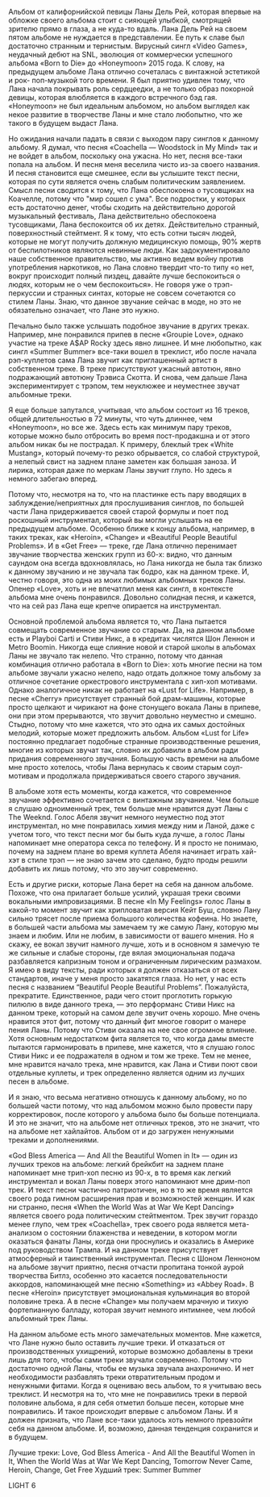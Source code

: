Альбом от калифорнийской певицы Ланы Дель Рей, которая впервые на обложке своего альбома стоит с сияющей улыбкой, смотрящей зрителю прямо в глаза, а не куда-то вдаль. Лана Дель Рей на своем пятом альбоме не нуждается в представлении. Ее путь к славе был достаточно странным и тернистым. Вирусный сингл «Video Games», неудачный дебют на SNL, эволюция от коммерчески успешного альбома «Born to Die» до «Honeymoon» 2015 года. К слову, на предыдущем альбоме Лана отлично сочеталась с винтажной эстетикой и рок- поп-музыкой того времени. Я был приятно удивлен тому, что Лана начала покрывать роль сердцеедки, а не только образ покорной девицы, которая влюбляется в каждого встречного бэд гая. «Honeymoon» не был идеальным альбомом, но альбом выглядел как некое развитие в творчестве Ланы и мне стало любопытно, что же такого в будущем выдаст Лана.

Но ожидания начали падать в связи с выходом пару синглов к данному альбому. Я думал, что песня «Coachella — Woodstock in My Mind» так и не войдет в альбом, поскольку она ужасна. Но нет, песня все-таки попала на альбом. И песня меня веселила чисто из-за своего названия. И песня становится еще смешнее, если вы услышите текст песни, которая по сути является очень слабым политическим заявлением. Смысл песни сводится к тому, что Лана обеспокоена о тусовщиках на Коачелле, потому что "мир сошел с ума". Все подростки, у которых есть достаточно денег, чтобы сходить на действительно дорогой музыкальный фестиваль, Лана действительно обеспокоена тусовщиками, Лана беспокоится об их детях. Действительно странный, поверхностный стейтмент. Я к тому, что есть сотни тысяч людей, которые не могут получить должную медицинскую помощь, 90% жертв от беспилотников являются невинные люди. Как задокументировало наше собственное правительство, мы активно ведем войну против употребления наркотиков, но Лана словно твердит что-то типу «о нет, вокруг происходит полный пиздец, давайте лучше беспокоиться о людях, которым не о чем беспокоиться». Не говоря уже о трэп-перкуссии и странных синтах, которые не совсем сочетаются со стилем Ланы. Знаю, что данное звучание сейчас в моде, но это не обязательно означает, что Лане это нужно.

Печально было также услышать подобное звучание в других треках. Например, мне понравился припев в песне «Groupie Love», однако участие на треке A$AP Rocky здесь явно лишнее. И мне любопытно, как сингл «Summer Bummer» все-таки вошел в треклист, ибо после начала рэп-куплетов сама Лана звучит как приглашенный артист в собственном треке. В треке присутствуют ужасный автотюн, явно подражающий автотюну Трэвиса Скотта. И снова, чем дальше Лана экспериментирует с трэпом, тем неуклюжее и неуместнее звучат альбомные треки.

Я еще больше запутался, учитывая, что альбом состоит из 16 треков, общей длительностью в 72 минуты, что чуть длиннее, чем «Honeymoon», но все же. Здесь есть как минимум пару треков, которые можно было отбросить во время пост-продакшна и от этого альбом никак бы не пострадал. К примеру, блеклый трек «White Mustang», который почему-то резко обрывается, со слабой структурой, а нелепый свист на заднем плане заметен как большая заноза. И лирика, которая даже по меркам Ланы звучит глупо. Но здесь я немного забегаю вперед.

Потому что, несмотря на то, что на пластинке есть пару вводящих в заблуждение/неприятных для прослушивания синглов, по большей части Лана придерживается своей старой формулы и поет под роскошный инструментал, который вы могли услышать на ее предыдущем альбоме. Особенно ближе к концу альбома, например, в таких треках, как «Heroin», «Change» и «Beautiful People Beautiful Problems». И в «Get Free» — треке, где Лана отлично перенимает звучание творчества женских групп из 60-х: видно, что данным саундом она всегда вдохновлялась, но Лана никогда не была так близко к данному звучанию и не звучала так бодро, как на данном треке. И, честно говоря, это одна из моих любимых альбомных треков Ланы. Опенер «Love», хоть и не впечатлил меня как сингл, в контексте альбома мне очень понравился. Довольно солидная песня, и кажется, что на сей раз Лана еще крепче опирается на инструментал.

Основной проблемой альбома является то, что Лана пытается совмещать современное звучание со старым. Да, на данном альбоме есть и Playboi Carti и Стиви Никс, а в кредитах числятся Шон Леннон и Metro Boomin. Никогда еще слияние новой и старой школы в альбомах Ланы не звучало так нелепо. Что странно, потому что данная комбинация отлично работала в «Born to Die»: хоть многие песни на том альбоме звучали ужасно нелепо, надо отдать должное тому альбому за отличное сочетание оркестрового инструментала с хип-хоп мотивами. Однако аналогичное никак не работает на «Lust for Life». Например, в песне «Cherry» присутствует странный бой драм-машины, которые просто щелкают и чирикают на фоне стонущего вокала Ланы в припеве, они при этом прерываются, что звучит довольно неуместно и смешно. Стыдно, потому что мне кажется, что это одна их самых достойных мелодий, которые может предложить альбом. Альбом «Lust for Life» постоянно предлагает подобные странные производственные решения, многие из которых звучат так, словно их добавили в альбом ради придания современного звучания. Большую часть времени на альбоме мне просто хотелось, чтобы Лана вернулась к своим старым соул-мотивам и продолжала придерживаться своего старого звучания.

В альбоме хотя есть моменты, когда кажется, что современное звучание эффективно сочетается с винтажным звучанием. Чем больше я слушаю одноименный трек, тем больше мне нравится дуэт Ланы с The Weeknd. Голос Абеля звучит немного неуместно под этот инструментал, но мне понравилась химия между ним и Ланой, даже с учетом того, что текст песни мог бы быть куда лучше, а голос Ланы напоминает мне оператора секса по телефону. И я просто не понимаю, почему на заднем плане во время куплета Абеля начинает играть хай-хэт в стиле трэп — не знаю зачем это сделано, будто проды решили добавить их лишь потому, что это звучит современно.

Есть и другие риски, которые Лана берет на себя на данном альбоме. Похоже, что она прилагает больше усилий, украшая треки своими вокальными импровизациями. В песне «In My Feelings» голос Ланы в какой-то момент звучит как хрипловатая версия Кейт Буш, словно Лану сильно трясет после приема большого количества кофеина. Но знаете, в большей части альбома мы замечаем ту же самую Лану, которую мы знаем и любим. Или не любим, в зависимости от вашего мнения. Но я скажу, ее вокал звучит намного лучше, хоть и в основном я замечую те же сильные и слабые стороны, где вялая эмоциональная подача разбавляется капризным тоном и ограниченным лирическим размахом. Я имею в виду тексты, ради которых я должен отказаться от всех стандартов, иначе у меня просто закатятся глаза. Но нет, у нас есть песня с названием “Beautiful People Beautiful Problems”. Пожалуйста, прекратите. Единственное, ради чего стоит проглотить горькую пилюлю в виде данного трека, — это перформанс Стиви Никс на данном треке, который на самом деле звучит очень хорошо. Мне очень нравится этот фит, потому что данный фит многое говорит о манере пения Ланы. Потому что Стиви оказала на нее свое огромное влияние. Хотя основным недостатком фита является то, что когда дамы вместе пытаются гармонировать в припеве, мне кажется, что я слушаю голос Стиви Никс и ее подражателя в одном и том же треке. Тем не менее, мне нравится начало трека, мне нравится, как Лана и Стиви поют свои отдельные куплеты, и трек определенно является одним из лучших песен в альбоме.

И я знаю, что весьма негативно отношусь к данному альбому, но по большей части потому, что над альбомом можно было провести пару корректировок, после которого у альбома было бы больше потенциала. И это не значит, что на альбоме нет отличных треков, это не значит, что на альбоме нет хайлайтов. Альбом от и до загружен ненужными треками и дополнениями.

«God Bless America — And All the Beautiful Women in It» — один из лучших треков на альбоме: легкий брейкбит на заднем плане напоминает мне трип-хоп песню из 90-х, в то время как легкий инструментал и вокал Ланы поверх этого напоминают мне дрим-поп трек. И текст песни частично патриотичен, но в то же время является своего рода гимном расширения прав и возможностей женщин. И как ни странно, песня «When the World Was at War We Kept Dancing» является своего рода политическим стейтментом. Трек звучит гораздо менее глупо, чем трек «Coachella», трек своего рода является мета-анализом о состоянии блаженства и неведении, в котором могли оказаться фанаты Ланы, когда они проснулись и оказались в Америке под руководством Трампа. И на данном треке присутствует атмосферный и таинственный инструментал. Песня с Шоном Ленноном на альбоме звучит приятно, песня отчасти пропитана тонкой аурой творчества Битлз, особенно это касается последовательности аккордов, напоминающей мне песню «Something» из «Abbey Road». В песне «Heroin» присутствует эмоциональная кульминация во второй половине трека. А в песне «Change» мы получаем мрачную и тихую фортепианную балладу, которая звучит немного интимнее, чем любой альбомный трек Ланы.

На данном альбоме есть много замечательных моментов. Мне кажется, что Лане нужно было оставить лучшие треки. И отказаться от производственных ухищрений, которые возможно добавлены в треки лишь для того, чтобы сами треки звучали современно. Потому что достаточно одной Ланы, чтобы ее музыка звучала анахронично. И нет необходимости разбавлять треки отвратительным продом и ненужными фитами. Когда я оцениваю весь альбом, то я учитываю весь треклист. И несмотря на то, что мне не понравились треки в первой половине альбома, я для себя отметил больше песен, которые мне понравились. И такое происходит впервые с альбомом Ланы. И я должен признать, что Лане все-таки удалось хоть немного превзойти себя на данном альбоме. И, возможно, данная тенденция сохранится и в будущем.

Лучшие треки: Love, God Bless America - And All the Beautiful Women in It, When the World Was at War We Kept Dancing, Tomorrow Never Came, Heroin, Change, Get Free
Худший трек: Summer Bummer

LIGHT 6
